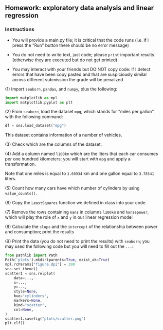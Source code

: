 ## Homework: exploratory data analysis and linear regression

### Instructions

* You will provide a main.py file; it is critical that the code runs (i.e. if I press the "Run" button there should be no error message)

* You do not need to write text, just code; please `print` important results (otherwise they are executed but do not get printed)

* You may interact with your friends but DO NOT copy code: if I detect errors that have been copy pasted and that are suspiciously similar across different submission the grade will be penalized

(1) Import `seaborn`, `pandas`, and `numpy`, plus the following:

```python
import matplotlib as mpl
import matplotlib.pyplot as plt
```

(2) From `seaborn`, load the dataset `mpg`, which stands for "miles per gallon", with the following command:

```python
df = sns.load_dataset("mpg")
```

This dataset contains information of a number of vehicles.

(3) Check which are the columns of the dataset.

(4) Add a column named `l100km` which are the liters that each car consumes per one hundred kilometers; you will start with `mpg` and apply a transformation.

Note that one miles is equal to `1.60934` km and one gallon equal to `3.78541` liters. 

(5) Count how many cars have which number of cylinders by using `value_counts()`.

(6) Copy the `LeastSquares` function we defined in class into your code.

(7) Remove the rows containing `nans` in columns `l100km` and `horsepower`, which will play the role of `x` and `y` in our linear regression model

(8) Calculate the `slope` and the `intercept` of the relationship between power and consumption; print the results

(9) Print the data (you do not need to print the results) with `seaborn`; you may used the following code but you will need to fill out the `...`: 

```python
from pathlib import Path
Path('plots').mkdir(parents=True, exist_ok=True)
mpl.rcParams["figure.dpi"] = 300
sns.set_theme()
scatter1 = sns.relplot(
    data=...,
    x=...,
    y=...,
    style=None,
    hue="cylinders",
    markers=None,
    kind="scatter",
    col=None,
)
scatter1.savefig("plots/scatter.png")
plt.clf()
```
